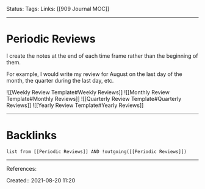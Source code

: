 Status: 
Tags: 
Links: [[909 Journal MOC]]
___
# Periodic Reviews
I create the notes at the end of each time frame rather than the beginning of them.

For example, I would write my review for August on the last day of the month, the quarter during the last day, etc.

![[Weekly Review Template#Weekly Reviews]]
![[Monthly Review Template#Monthly Reviews]]
![[Quarterly Review Template#Quarterly Reviews]]
![[Yearly Review Template#Yearly Reviews]]
___
# Backlinks
```dataview
list from [[Periodic Reviews]] AND !outgoing([[Periodic Reviews]])
```
___
References:

Created:: 2021-08-20 11:20
